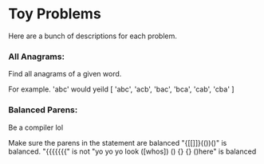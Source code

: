 # Toy Problems 

Here are a bunch of descriptions for each problem.

### All Anagrams: 
Find all anagrams of a given word.

For example. 'abc' would yeild [ 'abc', 'acb', 'bac', 'bca', 'cab', 'cba' ]

### Balanced Parens: 
Be a compiler lol

Make sure the parens in the statement are balanced
"{[[]]}(())()" is balanced.
"{{{{{{{" is not
"yo yo yo look ([whos]) () {} {} ()here" is balanced 